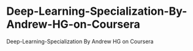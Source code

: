 # Deep-Learning-Specialization-By-Andrew-HG-on-Coursera
Deep-Learning-Specialization By Andrew HG on Coursera
